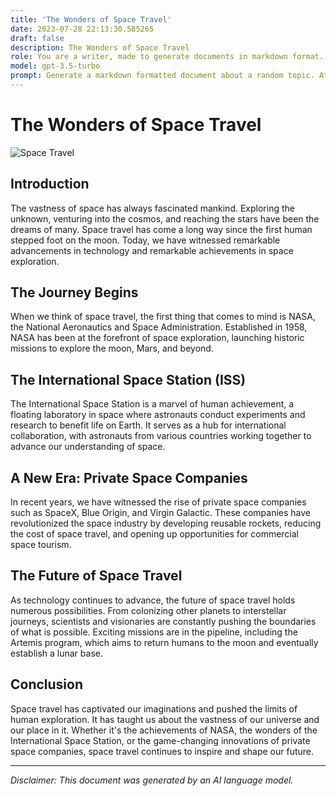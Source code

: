 ```yaml
---
title: 'The Wonders of Space Travel'
date: 2023-07-28 22:13:30.585265
draft: false
description: The Wonders of Space Travel
role: You are a writer, made to generate documents in markdown format. It is very important that all of the documents you generate are in valid markdown format.
model: gpt-3.5-turbo
prompt: Generate a markdown formatted document about a random topic. At the bottom, include a disclaimer explaining that the document was generated by you. The first line of the document should be the title. Make sure that the entire document is in proper markdown format, using a mix of various tags to make the document visually appealing.
---
```


# The Wonders of Space Travel

![Space Travel](https://cdn.pixabay.com/photo/2016/06/10/12/22/sydney-opera-house-1444731_1280.jpg)

## Introduction

The vastness of space has always fascinated mankind. Exploring the unknown, venturing into the cosmos, and reaching the stars have been the dreams of many. Space travel has come a long way since the first human stepped foot on the moon. Today, we have witnessed remarkable advancements in technology and remarkable achievements in space exploration.

## The Journey Begins

When we think of space travel, the first thing that comes to mind is NASA, the National Aeronautics and Space Administration. Established in 1958, NASA has been at the forefront of space exploration, launching historic missions to explore the moon, Mars, and beyond.

## The International Space Station (ISS)

The International Space Station is a marvel of human achievement, a floating laboratory in space where astronauts conduct experiments and research to benefit life on Earth. It serves as a hub for international collaboration, with astronauts from various countries working together to advance our understanding of space.

## A New Era: Private Space Companies

In recent years, we have witnessed the rise of private space companies such as SpaceX, Blue Origin, and Virgin Galactic. These companies have revolutionized the space industry by developing reusable rockets, reducing the cost of space travel, and opening up opportunities for commercial space tourism.

## The Future of Space Travel

As technology continues to advance, the future of space travel holds numerous possibilities. From colonizing other planets to interstellar journeys, scientists and visionaries are constantly pushing the boundaries of what is possible. Exciting missions are in the pipeline, including the Artemis program, which aims to return humans to the moon and eventually establish a lunar base.

## Conclusion

Space travel has captivated our imaginations and pushed the limits of human exploration. It has taught us about the vastness of our universe and our place in it. Whether it's the achievements of NASA, the wonders of the International Space Station, or the game-changing innovations of private space companies, space travel continues to inspire and shape our future.

---

*Disclaimer: This document was generated by an AI language model.*
